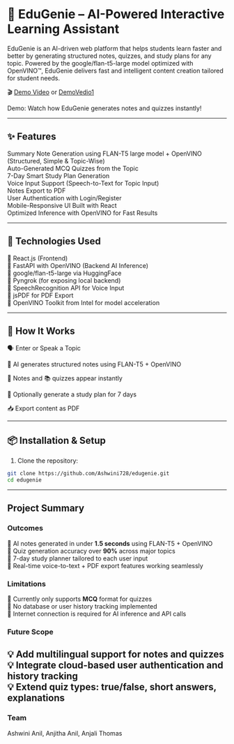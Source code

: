 # 🧠 EduGenie – AI-Powered Interactive Learning Assistant

EduGenie is an AI-driven web platform that helps students learn faster and better by generating structured notes, quizzes, and study plans for any topic. Powered by the google/flan-t5-large model optimized with OpenVINO™, EduGenie delivers fast and intelligent content creation tailored for student needs.

🎬 [Demo Video](https://drive.google.com/file/d/1diFHVzrDdstS-Mz5gfH70ao4iHssBldr/view?usp=drive_link) or [DemoVedio1](https://youtu.be/W1-bBcp-dy8?si=uOZG8PKjIr_Kp5no)

Demo: Watch how EduGenie generates notes and quizzes instantly!

---

## ✨ Features

Summary Note Generation using FLAN-T5 large model + OpenVINO (Structured, Simple & Topic-Wise)  
Auto-Generated MCQ Quizzes from the Topic  
7-Day Smart Study Plan Generation  
Voice Input Support (Speech-to-Text for Topic Input)  
Notes Export to PDF  
User Authentication with Login/Register  
Mobile-Responsive UI Built with React  
Optimized Inference with OpenVINO for Fast Results

---

## 🚀 Technologies Used

🔹 React.js (Frontend)  
🔹 FastAPI with OpenVINO (Backend AI Inference)  
🔹 google/flan-t5-large via HuggingFace  
🔹 Pyngrok (for exposing local backend)  
🔹 SpeechRecognition API for Voice Input  
🔹 jsPDF for PDF Export  
🔹 OpenVINO Toolkit from Intel for model acceleration

---
## 🧪 How It Works
🗣️ Enter or Speak a Topic

🧠 AI generates structured notes using FLAN-T5 + OpenVINO

📝 Notes and 📚 quizzes appear instantly

🧭 Optionally generate a study plan for 7 days

📥 Export content as PDF

---

## 📦 Installation & Setup

1. Clone the repository:

```bash
git clone https://github.com/Ashwini728/edugenie.git
cd edugenie
```
---
##  Project Summary

###  Outcomes

🔹 AI notes generated in under **1.5 seconds** using FLAN-T5 + OpenVINO  
 🔹 Quiz generation accuracy over **90%** across major topics  
 🔹 7-day study planner tailored to each user input  
 🔹 Real-time voice-to-text + PDF export features working seamlessly  

###  Limitations

 🔸 Currently only supports **MCQ** format for quizzes  
 🔸 No database or user history tracking implemented   
 🔸 Internet connection is required for AI inference and API calls  

###  Future Scope

 💡 Add **multilingual support** for notes and quizzes  
 💡 Integrate cloud-based **user authentication and history** tracking  
 💡 Extend quiz types: **true/false, short answers, explanations**  
---
### Team
Ashwini Anil,
Anjitha Anil,
Anjali Thomas
